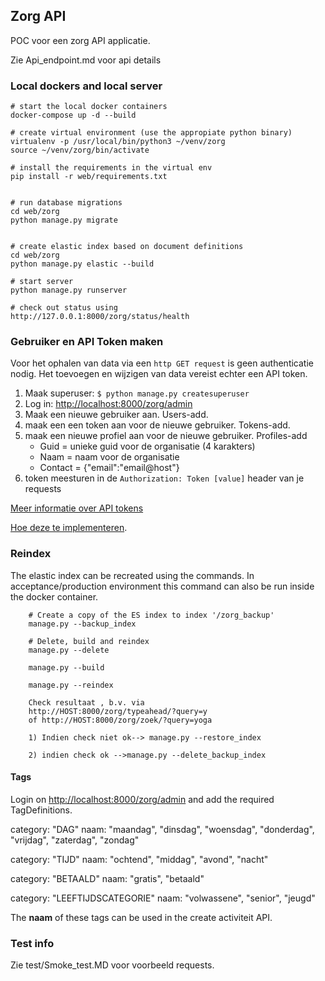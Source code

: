 ## Zorg API
POC voor een zorg API applicatie.

Zie Api_endpoint.md voor api details

### Local dockers and local server
    # start the local docker containers
	docker-compose up -d --build
	
	# create virtual environment (use the appropiate python binary)
	virtualenv -p /usr/local/bin/python3 ~/venv/zorg
    source ~/venv/zorg/bin/activate
    
    # install the requirements in the virtual env
    pip install -r web/requirements.txt

   
    # run database migrations
    cd web/zorg
    python manage.py migrate


    # create elastic index based on document definitions
    cd web/zorg
    python manage.py elastic --build

    # start server
    python manage.py runserver  
   
   	# check out status using
    http://127.0.0.1:8000/zorg/status/health


### Gebruiker en API Token maken
Voor het ophalen van data via een `http GET request` is geen authenticatie nodig.
Het toevoegen en wijzigen van data vereist echter een API token.

1. Maak superuser: `$ python manage.py createsuperuser`
2. Log in: <http://localhost:8000/zorg/admin> 
3. Maak een nieuwe gebruiker aan. Users-add.
4. maak een een token aan voor de nieuwe gebruiker. Tokens-add.
5. maak een nieuwe profiel aan voor de nieuwe gebruiker. Profiles-add
    * Guid = unieke guid voor de organisatie (4 karakters)
    * Naam = naam voor de organisatie
    * Contact = {"email":"email@host"}
5. token meesturen in de `Authorization: Token [value]` header van je requests


[Meer informatie over API tokens](https://scotch.io/tutorials/the-ins-and-outs-of-token-based-authentication)

[Hoe deze te implementeren](http://www.django-rest-framework.org/api-guide/authentication/#tokenauthentication).

####

### Reindex ###
The elastic index can be recreated using the commands.
In acceptance/production environment this command can also be run inside the docker container.

        # Create a copy of the ES index to index '/zorg_backup'
        manage.py --backup_index

        # Delete, build and reindex
        manage.py --delete

        manage.py --build

        manage.py --reindex

        Check resultaat , b.v. via
        http://HOST:8000/zorg/typeahead/?query=y
        of http://HOST:8000/zorg/zoek/?query=yoga

        1) Indien check niet ok--> manage.py --restore_index

        2) indien check ok -->manage.py --delete_backup_index
            
#### Tags #####
   Login on <http://localhost:8000/zorg/admin> and add the required TagDefinitions.

category: "DAG"
naam: "maandag", "dinsdag", "woensdag", "donderdag", "vrijdag", "zaterdag", "zondag"

category: "TIJD"
naam: "ochtend", "middag", "avond", "nacht"

category: "BETAALD"
naam: "gratis", "betaald"

category: "LEEFTIJDSCATEGORIE"
naam: "volwassene", "senior", "jeugd"


The **naam** of these tags can be used in the create activiteit API.


### Test info ####

Zie test/Smoke_test.MD voor voorbeeld requests.